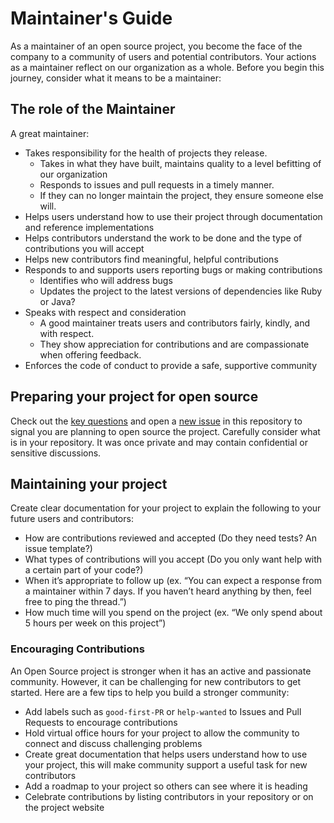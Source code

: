 # Maintainer's Guide

As a maintainer of an open source project, you become the face of the company to a community of users and potential contributors. Your actions as a maintainer reflect on our organization as a whole. Before you begin this journey, consider what it means to be a maintainer:

## The role of the Maintainer

A great maintainer:

- Takes responsibility for the health of projects they release.
  - Takes in what they have built, maintains quality to a level befitting of our organization
  - Responds to issues and pull requests in a timely manner.
  - If they can no longer maintain the project, they ensure someone else will.
- Helps users understand how to use their project through documentation and reference implementations
- Helps contributors understand the work to be done and the type of contributions you will accept
- Helps new contributors find meaningful, helpful contributions
- Responds to and supports users reporting bugs or making contributions
  - Identifies who will address bugs
  - Updates the project to the latest versions of dependencies like Ruby or Java?
- Speaks with respect and consideration
  - A good maintainer treats users and contributors fairly, kindly, and with respect.
  - They show appreciation for contributions and are compassionate when offering feedback.
- Enforces the code of conduct to provide a safe, supportive community

## Preparing your project for open source

Check out the [key questions](key-questions-for-choosing-projects.md) and open a [new issue](/issues/new?template=new-release.md) in this repository to signal you are planning to open source the project. Carefully consider what is in your repository. It was once private and may contain confidential or sensitive discussions.

## Maintaining your project

Create clear documentation for your project to explain the following to your future users and contributors:

- How are contributions reviewed and accepted (Do they need tests? An issue template?)
- What types of contributions will you accept (Do you only want help with a certain part of your code?)
- When it’s appropriate to follow up (ex. “You can expect a response from a maintainer within 7 days. If you haven’t heard anything by then, feel free to ping the thread.”)
- How much time will you spend on the project (ex. “We only spend about 5 hours per week on this project”)

### Encouraging Contributions

An Open Source project is stronger when it has an active and passionate community. However, it can be challenging for new contributors to get started. Here are a few tips to help you build a stronger community:

- Add labels such as `good-first-PR` or `help-wanted` to Issues and Pull Requests to encourage contributions
- Hold virtual office hours for your project to allow the community to connect and discuss challenging problems
- Create great documentation that helps users understand how to use your project, this will make community support a useful task for new contributors
- Add a roadmap to your project so others can see where it is heading
- Celebrate contributions by listing contributors in your repository or on the project website
